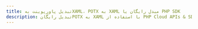 ---title: تبدیل پاورپوینت بهXAML، POTX به XAML مبدل رایگان یا PHP SDKdescription: تبدیل رایگانPOTX به XAML با استفاده از PHP Cloud APIs & SDK. همچنین اسناد Microsoft PowerPoint را در Cloud ایجاد، ویرایش و رندر کنید.---